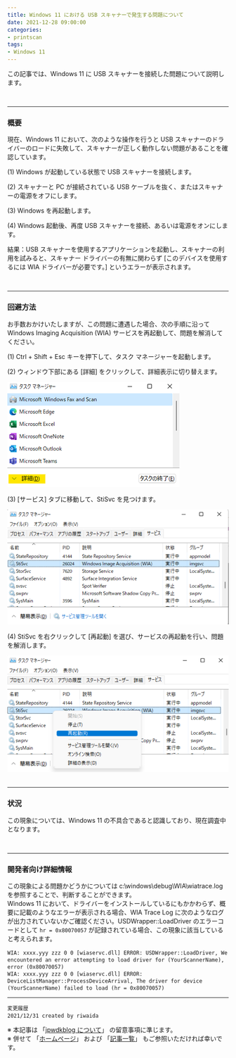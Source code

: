 ```yaml
---
title: Windows 11 における USB スキャナーで発生する問題について
date: 2021-12-28 09:00:00
categories:
- printscan
tags:
- Windows 11
---
```

この記事では、Windows 11 に USB スキャナーを接続した問題について説明します。
<!-- more -->
<br>

***
### 概要
現在、Windows 11 において、次のような操作を行うと USB スキャナーのドライバーのロードに失敗して、スキャナーが正しく動作しない問題があることを確認しています。

(1) Windows が起動している状態で USB スキャナーを接続します。

(2) スキャナーと PC が接続されている USB ケーブルを抜く、またはスキャナーの電源をオフにします。

(3) Windows を再起動します。

(4) Windows 起動後、再度 USB スキャナーを接続、あるいは電源をオンにします。


結果：USB スキャナーを使用するアプリケーションを起動し、スキャナーの利用を試みると、スキャナー ドライバーの有無に関わらず [このデバイスを使用するには WIA ドライバーが必要です。] というエラーが表示されます。

<br>

***
### 回避方法
お手数おかけいたしますが、この問題に遭遇した場合、次の手順に沿って Windows Imaging Acquisition (WIA) サービスを再起動して、問題を解消してください。

(1) Ctrl + Shift + Esc キーを押下して、タスク マネージャーを起動します。

(2) ウィンドウ下部にある [詳細] をクリックして、詳細表示に切り替えます。
   <div align="left">
   <img src="./images/win11-usbscan-issue/taskman1.png">
   </div>

(3) [サービス] タブに移動して、StiSvc を見つけます。
   <div align="left">
   <img src="./images/win11-usbscan-issue/taskman2.png">
   </div>

(4) StiSvc を右クリックして [再起動] を選び、サービスの再起動を行い、問題を解消します。
   <div align="left">
   <img src="./images/win11-usbscan-issue/taskman3.png">
   </div>

<br>

***
### 状況

この現象については、Windows 11 の不具合であると認識しており、現在調査中となります。

<br>

***
### 開発者向け詳細情報
この現象による問題かどうかについては c:\windows\debug\WIA\wiatrace.log を参照することで、判断することができます。  
Windows 11 において、ドライバーをインストールしているにもかかわらず、概要に記載のようなエラーが表示される場合、WIA Trace Log に次のようなログが出力されていないかご確認ください。USDWrapper::LoadDriver のエラーコードとして `hr = 0x80070057` が記録されている場合、この現象に該当していると考えられます。   
~~~
WIA: xxxx.yyy zzz 0 0 [wiaservc.dll] ERROR: USDWrapper::LoadDriver, We encountered an error attempting to load driver for (YourScannerName), error (0x80070057)
WIA: xxxx.yyy zzz 0 0 [wiaservc.dll] ERROR: DeviceListManager::ProcessDeviceArrival, The driver for device (YourScannerName) failed to load (hr = 0x80070057)
~~~






***
`変更履歴`  
`2021/12/31 created by riwaida`

※ 本記事は 「[jpwdkblog について](https://jpwdkblog.github.io/blog/2020/01/01/aobut-jpwdkblog/)」 の留意事項に準じます。  
※ 併せて 「[ホームページ](https://jpwdkblog.github.io/blog/)」 および 「[記事一覧](https://jpwdkblog.github.io/blog/archives/)」 もご参照いただければ幸いです。  

